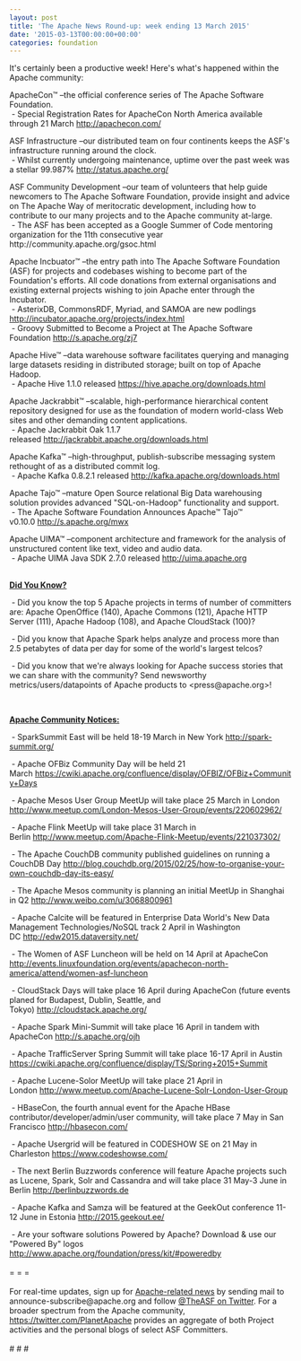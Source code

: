 ```yaml
---
layout: post
title: 'The Apache News Round-up: week ending 13 March 2015'
date: '2015-03-13T00:00:00+00:00'
categories: foundation
---
```

<div>It's certainly been a productive week! Here's what's happened within the Apache community:</div> 
  <p> </p> 
  <div> 
    <p>ApacheCon™ –the official conference series of The Apache Software Foundation.<br />&nbsp;- Special Registration Rates for ApacheCon North America available through 21 March&nbsp;<a href="http://apachecon.com/">http://apachecon.com/</a><br /></p> 
  </div> 
  <div> 
    <p>ASF Infrastructure –our distributed team on four continents keeps the ASF's infrastructure running around the clock.<br />&nbsp;- Whilst currently undergoing maintenance, uptime over the past week was a stellar 99.987%&nbsp;<a href="http://status.apache.org/">http://status.apache.org/</a></p> 
    <p>ASF Community Development&nbsp;–our team of volunteers that help guide newcomers to The Apache Software Foundation, provide insight and advice on The Apache Way of meritocratic development, including how to contribute to our many projects and to the Apache community at-large.<br />&nbsp;- The ASF has been accepted as a Google Summer of Code mentoring organization for the 11th consecutive year http://community.apache.org/gsoc.html</p> 
    <p>Apache Incbuator™ –the entry path into The Apache Software Foundation (ASF) for projects and codebases wishing to become part of the Foundation's efforts. All code donations from external organisations and existing external projects wishing to join Apache enter through the Incubator.<br />&nbsp;- AsterixDB, CommonsRDF, Myriad, and SAMOA are new podlings <a href="http://incubator.apache.org/projects/index.html">http://incubator.apache.org/projects/index.html</a> <br />&nbsp;-&nbsp;Groovy&nbsp;Submitted to Become a Project at The Apache Software Foundation <a href="http://s.apache.org/zj7">http://s.apache.org/zj7</a></p> 
  </div> 
  <div> 
    <p>Apache Hive™ –data warehouse software facilitates querying and managing large datasets residing in distributed storage; built on top of Apache Hadoop.<br />&nbsp;- Apache Hive 1.1.0 released&nbsp;<a href="https://hive.apache.org/downloads.html">https://hive.apache.org/downloads.html</a></p> 
    <p>Apache Jackrabbit™ –scalable, high-performance hierarchical content repository designed for use as the foundation of modern world-class Web sites and other demanding content applications.<br />&nbsp;- Apache Jackrabbit Oak 1.1.7 released&nbsp;<a href="http://jackrabbit.apache.org/downloads.html">http://jackrabbit.apache.org/downloads.html</a></p> 
    <p>Apache Kafka™ –high-throughput, publish-subscribe messaging system rethought of as a distributed commit log.<br />&nbsp;- Apache Kafka 0.8.2.1 released&nbsp;<a href="http://kafka.apache.org/downloads.html">http://kafka.apache.org/downloads.html</a></p> 
    <p>Apache Tajo™ –mature Open Source relational Big Data warehousing solution provides advanced &quot;SQL-on-Hadoop&quot; functionality and support.<br />&nbsp;-&nbsp;The Apache Software Foundation Announces Apache™ Tajo™ v0.10.0&nbsp;<a href="http://s.apache.org/mwx">http://s.apache.org/mwx</a></p> 
    <p>Apache UIMA™ –component architecture and framework for the analysis of unstructured content like text, video and audio data.<br />&nbsp;-&nbsp;Apache UIMA Java SDK 2.7.0 released&nbsp;<a href="http://uima.apache.org">http://uima.apache.org</a><br /><br /></p> 
    <p> </p> 
  </div> 
  <div> 
    <p><b><u>Did You Know?</u></b></p> 
    <p><b><u></u></b>&nbsp;- Did you know the top 5 Apache projects in terms of number of
committers are: Apache OpenOffice (140), Apache Commons (121), Apache HTTP Server (111), Apache Hadoop (108), and Apache CloudStack (100)?</p> 
  </div> 
  <p>&nbsp;- Did you know that Apache Spark helps analyze and process more than 2.5 petabytes of data per day for some of the world's largest telcos?&nbsp;</p> 
  <div> 
    <p>&nbsp;- Did you know that we're always looking for Apache success stories that we can share with the community? Send newsworthy metrics/users/datapoints of Apache products to &lt;press@apache.org&gt;!</p> 
  </div> 
  <div><br /></div> 
  <div> 
    <p><b><u>Apache Community Notices:</u></b></p> 
    <p>&nbsp;- SparkSummit East will be held 18-19 March in New York <a href="http://spark-summit.org/">http://spark-summit.org/</a> </p> 
    <p>&nbsp;- Apache OFBiz Community Day will be held 21 March&nbsp;<a href="https://cwiki.apache.org/confluence/display/OFBIZ/OFBiz+Community+Days">https://cwiki.apache.org/confluence/display/OFBIZ/OFBiz+Community+Days</a></p> 
    <p>&nbsp;- Apache Mesos User Group MeetUp will take place 25 March in London <a href="http://www.meetup.com/London-Mesos-User-Group/events/220602962/">http://www.meetup.com/London-Mesos-User-Group/events/220602962/</a></p> 
    <p>&nbsp;- Apache Flink MeetUp will take place&nbsp;31 March in Berlin&nbsp;<a href="http://www.meetup.com/Apache-Flink-Meetup/events/221037302/">http://www.meetup.com/Apache-Flink-Meetup/events/221037302/</a></p> 
    <p>&nbsp;- The Apache CouchDB community published guidelines on running a CouchDB Day&nbsp;<a href="http://blog.couchdb.org/2015/02/25/how-to-organise-your-own-couchdb-day-its-easy/">http://blog.couchdb.org/2015/02/25/how-to-organise-your-own-couchdb-day-its-easy/</a></p> 
    <p>&nbsp;- The Apache Mesos community is planning an initial MeetUp in Shanghai in Q2 <a href="http://www.weibo.com/u/3068800961">http://www.weibo.com/u/3068800961</a></p> 
  </div> 
  <div> 
    <p>&nbsp;- Apache Calcite will be featured in Enterprise Data World's New Data Management Technologies/NoSQL&nbsp;track 2 April in Washington DC&nbsp;<a href="http://edw2015.dataversity.net/">http://edw2015.dataversity.net/</a> </p> 
    <p>&nbsp;- The Women of ASF Luncheon will be held on 14 April at ApacheCon <a href="http://events.linuxfoundation.org/events/apachecon-north-america/attend/women-asf-luncheon">http://events.linuxfoundation.org/events/apachecon-north-america/attend/women-asf-luncheon</a></p> 
  </div> 
  <div> 
    <p>&nbsp;-&nbsp;CloudStack Days will take place 16 April during ApacheCon (future events planed for Budapest, Dublin, Seattle, and Tokyo)&nbsp;<a href="http://cloudstack.apache.org/">http://cloudstack.apache.org/</a></p> 
    <p>&nbsp;- Apache Spark Mini-Summit will take place 16 April in tandem with ApacheCon <a href="http://s.apache.org/ojh">http://s.apache.org/ojh</a></p> 
  </div> 
  <div> 
    <p>&nbsp;- Apache TrafficServer Spring Summit will take place 16-17 April in Austin <a href="https://cwiki.apache.org/confluence/display/TS/Spring+2015+Summit">https://cwiki.apache.org/confluence/display/TS/Spring+2015+Summit</a></p> 
    <p>&nbsp;- Apache Lucene-Solor MeetUp will take place 21 April in London&nbsp;<a href="http://www.meetup.com/Apache-Lucene-Solr-London-User-Group">http://www.meetup.com/Apache-Lucene-Solr-London-User-Group</a> </p> 
  </div> 
  <p>&nbsp;- HBaseCon, the fourth annual event for the Apache HBase contributor/developer/admin/user community, will take place 7 May in San Francisco <a href="http://hbasecon.com/">http://hbasecon.com/</a></p> 
  <p>&nbsp;- Apache Usergrid will be featured in CODESHOW SE on 21 May in Charleston&nbsp;<a href="https://www.codeshowse.com/">https://www.codeshowse.com/</a> </p> 
  <div> 
    <p>&nbsp;- The next Berlin Buzzwords conference will feature Apache projects such as Lucene, Spark, Solr and Cassandra and will take place 31 May-3 June in Berlin <a href="http://berlinbuzzwords.de/">http://berlinbuzzwords.de</a></p> 
    <p>&nbsp;- Apache Kafka and Samza will be featured at the GeekOut conference 11-12 June in Estonia&nbsp;<a href="http://2015.geekout.ee/">http://2015.geekout.ee/</a></p> 
  </div> 
  <div>&nbsp;- Are your software solutions Powered by Apache? Download &amp; use our &quot;Powered By&quot; logos <a href="http://www.apache.org/foundation/press/kit/#poweredby">http://www.apache.org/foundation/press/kit/#poweredby</a></div> 
  <div><br /></div> 
  <div>= = =</div> 
  <div><br /></div> 
  <div>For real-time updates, sign up for <a href="http://mail-archives.apache.org/mod_mbox/www-announce/">Apache-related news</a> by sending mail to announce-subscribe@apache.org and follow <a href="https://twitter.com/TheASF">@TheASF on Twitter</a>. For a broader spectrum from the Apache community, <a href="https://twitter.com/PlanetApache">https://twitter.com/PlanetApache</a> provides an aggregate of both Project activities and the personal blogs of select ASF Committers.</div> 
  <div><br /></div> 
  <div># # #</div>
